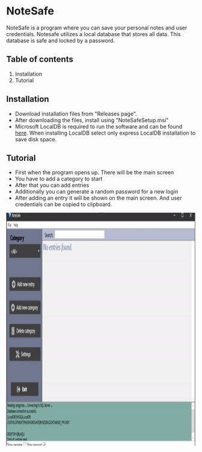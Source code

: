 # NoteSafe
NoteSafe is a program where you can save your personal notes and user credentials. Notesafe utilizes a local database that stores all data. This database is safe and locked by a password.

## Table of contents
1. Installation
2. Tutorial

## Installation
- Download installation files from "Releases page". 
- After downloading the files, install using "NoteSafeSetup.msi"
- Microsoft LocalDB is required to run the software and can be found [here](https://go.microsoft.com/fwlink/?LinkID=866658).
  When installing LocalDB select only express LocalDB installation to save disk space.

## Tutorial
- First when the program opens up. There will be the main screen
- You have to add a category to start
- After that you can add entries
- Additionally you can generate a random password for a new login
- After adding an entry it will be shown on the main screen. And user credentials can be copied to clipboard.

<img src='images/tutorial.gif' width=1064 height=620>

